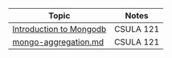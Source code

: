 
| Topic     | Notes |
| --- | --- |
| [Introduction to Mongodb][1] | CSULA 121 |
| [mongo-aggregation.md][2] | CSULA 121 |

[1]:introduction-nosql.md
[2]:mongo-aggregation.md
